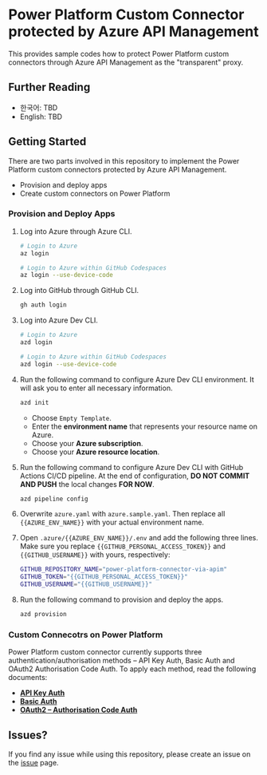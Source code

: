 # Power Platform Custom Connector protected by Azure API Management #

This provides sample codes how to protect Power Platform custom connectors through Azure API Management as the "transparent" proxy.


## Further Reading ##

* 한국어: TBD
* English: TBD


## Getting Started ##

There are two parts involved in this repository to implement the Power Platform custom connectors protected by Azure API Management.

* Provision and deploy apps
* Create custom connectors on Power Platform


### Provision and Deploy Apps ###

1. Log into Azure through Azure CLI.

   ```bash
   # Login to Azure
   az login

   # Login to Azure within GitHub Codespaces
   az login --use-device-code
   ```

2. Log into GitHub through GitHub CLI.

   ```bash
   gh auth login
   ```

3. Log into Azure Dev CLI.

   ```bash
   # Login to Azure
   azd login

   # Login to Azure within GitHub Codespaces
   azd login --use-device-code
   ```

4. Run the following command to configure Azure Dev CLI environment. It will ask you to enter all necessary information.

   ```bash
   azd init
   ```

   * Choose `Empty Template`.
   * Enter the **environment name** that represents your resource name on Azure.
   * Choose your **Azure subscription**.
   * Choose your **Azure resource location**.

5. Run the following command to configure Azure Dev CLI with GitHub Actions CI/CD pipeline. At the end of configuration, **DO NOT COMMIT AND PUSH** the local changes **FOR NOW**.

   ```bash
   azd pipeline config
   ```

6. Overwrite `azure.yaml` with `azure.sample.yaml`. Then replace all `{{AZURE_ENV_NAME}}` with your actual environment name.
7. Open `.azure/{{AZURE_ENV_NAME}}/.env` and add the following three lines. Make sure you replace `{{GITHUB_PERSONAL_ACCESS_TOKEN}}` and `{{GITHUB_USERNAME}}` with yours, respectively:

   ```bash
   GITHUB_REPOSITORY_NAME="power-platform-connector-via-apim"
   GITHUB_TOKEN="{{GITHUB_PERSONAL_ACCESS_TOKEN}}"
   GITHUB_USERNAME="{{GITHUB_USERNAME}}"
   ```

8. Run the following command to provision and deploy the apps.

   ```bash
   azd provision
   ```


### Custom Connecotrs on Power Platform ###

Power Platform custom connector currently supports three authentication/authorisation methods &ndash; API Key Auth, Basic Auth and OAuth2 Authorisation Code Auth. To apply each method, read the following documents:

* [**API Key Auth**](./src/ApiKeyAuthApp/README.md)
* [**Basic Auth**](./src/BasicAuthApp/README.md)
* [**OAuth2 &ndash; Authorisation Code Auth**](./src/AuthCodeAuthApp/README.md)


## Issues? ##

If you find any issue while using this repository, please create an issue on the [issue](../../issues) page.

